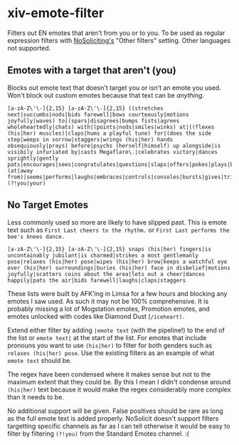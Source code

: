 # xiv-emote-filter
Filters out EN emotes that aren't from you or to you. To be used as regular expression filters with [NoSoliciting's](https://git.sr.ht/~jkcclemens/NoSoliciting) "Other filters" setting. Other languages not supported.

## Emotes with a target that aren't (you)
Blocks out emote text that doesn't target you or isn't an emote you used. Won't block out custom emotes because that text can be _anything_.
```
[a-zA-Z\'\-]{2,15} [a-zA-Z\'\-]{2,15} ((stretches next|succumbs|nods|bids farewell|bows courteously|motions joyfully|waves) to|(spars|disagrees|bumps fists|agrees wholeheartedly|chats) with|(points|nods|smiles|winks) at|((flexes (his|her) muscles)|claps|hums a playful tune) for|(does the side step|weeps in sorrow|staggers|wrings (his|her) hands obsequiously|prays) before|psychs (herself|himself) up alongside|is visibily infuriated by|casts Megaflare\.|celebrates victory|dances sprightly|gently pats|encourages|sees|congratulates|questions|slaps|offers|pokes|plays|bows|gazes|looks (at|away from)|seems|performs|laughs|embraces|controls|consoles|bursts|gives|tries|cheers|blows|dotes|shows) (?!you|your)
```

## No Target Emotes
Less commonly used so more are likely to have slipped past. This is emote text such as `First Last cheers to the rhythm.` or `First Last performs the bee's knees dance.`

```
[a-zA-Z\'\-]{2,15} [a-zA-Z\'\-]{2,15} snaps (his|her) fingers|is uncontainably jubilant|is charmed|strikes a most gentlemanly pose|relaxes (his|her) pose|wipes (his|her) brow|keeps a watchful eye over (his|her) surroundings|buries (his|her) face in disbelief|motions joyfully|scatters coins about the area|lets out a cheer|dances happily|pats the air|bids farewell|laughs|claps|staggers
```

These lists were built by AFK'ing in Limsa for a few hours and blocking any emotes I saw used. As such it may not be 100% comprehensive. It is probably missing a lot of Mogstation emotes, Promotion emotes, and emotes unlocked with codes like Diamond Dust (`/iceheart)`.

Extend either filter by adding `|emote text` (with the pipeline!) to the end of the list or `emote text|` at the start of the list. For emotes that include pronouns you want to use `(his|her)` to filter for both genders such as `relaxes (his|her) pose`. Use the existing filters as an example of what `emote text` should be.

The regex have been condensed where it makes sense but not to the maximum extent that they could be. By this I mean I didn't condense around `(his|her)` text because it would make the regex considerably more complex than it needs to be.

No additional support will be given. False positives should be rare as long as the full emote text is added properly. NoSolicit doesn't support filters targetting specific channels as far as I can tell otherwise it would be easy to filter by filtering `(?!you)` from the Standard Emotes channel. :(
